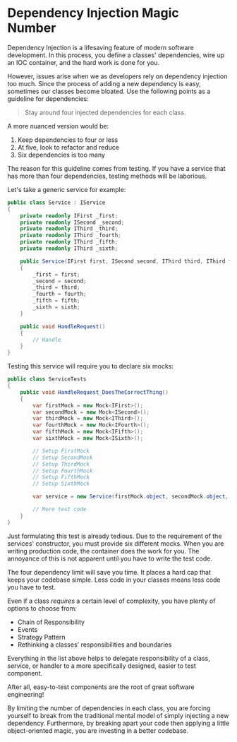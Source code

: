 # Dependency Injection Magic Number

Dependency Injection is a lifesaving feature of modern software development. In this process, you define a classes' dependencies, wire up an IOC container, and the hard work is done for you.

However, issues arise when we as developers rely on dependency injection too much. Since the process of adding a new dependency is easy, sometimes our classes become bloated. Use the following points as a guideline for dependencies:

> Stay around four injected dependencies for each class.

A more nuanced version would be:

1. Keep dependencies to four or less
2. At five, look to refactor and reduce
3. Six dependencies is too many

The reason for this guideline comes from testing. If you have a service that has more than four dependencies, testing methods will be laborious.

Let's take a generic service for example:

```csharp
public class Service : IService
{
    private readonly IFirst _first;
    private readonly ISecond _second;
    private readonly IThird _third;
    private readonly IThird _fourth;
    private readonly IThird _fifth;
    private readonly IThird _sixth;

    public Service(IFirst first, ISecond second, IThird third, IThird fourth, IThird fifth, IThird sixth)
    {
        _first = first;
        _second = second;
        _third = third;
        _fourth = fourth;
        _fifth = fifth;
        _sixth = sixth;
    }

    public void HandleRequest()
    {
        // Handle
    }
}
```

Testing this service will require you to declare six mocks:

```csharp
public class ServiceTests
{
    public void HandleRequest_DoesTheCorrectThing()
    {
        var firstMock = new Mock<IFirst>();
        var secondMock = new Mock<ISecond>();
        var thirdMock = new Mock<IThird>();
        var fourthMock = new Mock<IFourth>();
        var fifthMock = new Mock<IFifth>();
        var sixthMock = new Mock<ISixth>();

        // Setup FirstMock
        // Setup SecondMock
        // Setup ThirdMock
        // Setup FourthMock
        // Setup FifthMock
        // Setup SixthMock

        var service = new Service(firstMock.object, secondMock.object, thirdMock.object, fourthMock.object, fifthMock.object, sixthMock.object);

        // More test code
    }
}
```

Just formulating this test is already tedious. Due to the requirement of the services' constructor, you must provide six different mocks. When you are writing production code, the container does the work for you. The annoyance of this is not apparent until you have to write the test code.

The four dependency limit will save you time. It places a hard cap that keeps your codebase simple. Less code in your classes means less code you have to test.

Even if a class _requires_ a certain level of complexity, you have plenty of options to choose from:

- Chain of Responsibility
- Events
- Strategy Pattern
- Rethinking a classes' responsibilities and boundaries

Everything in the list above helps to delegate responsibility of a class, service, or handler to a more specifically designed, easier to test component.

After all, easy-to-test components are the root of great software engineering!

By limiting the number of dependencies in each class, you are forcing yourself to break from the traditional mental model of simply injecting a new dependency. Furthermore, by breaking apart your code then applying a little object-oriented magic, you are investing in a better codebase.
